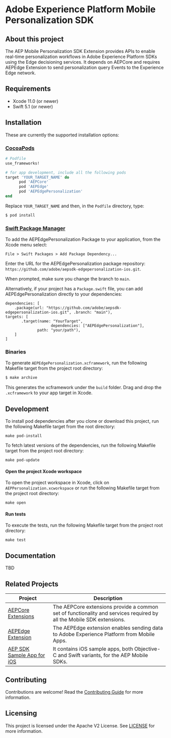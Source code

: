 # Adobe Experience Platform Mobile Personalization SDK

## About this project

The AEP Mobile Personalization SDK Extension provides APIs to enable real-time personalization workflows in Adobe Experience Platform SDKs using the Edge decisioning services. It depends on AEPCore and requires AEPEdge Extension to send personalization query Events to the Experience Edge network.


## Requirements
- Xcode 11.0 (or newer)
- Swift 5.1 (or newer)

## Installation

These are currently the supported installation options:

### [CocoaPods](https://guides.cocoapods.org/using/using-cocoapods.html)

```ruby
# Podfile
use_frameworks!

# for app development, include all the following pods
target 'YOUR_TARGET_NAME' do
      pod 'AEPCore'
      pod 'AEPEdge'
      pod 'AEPEdgePersonalization'
end
```

Replace `YOUR_TARGET_NAME` and then, in the `Podfile` directory, type:

```ruby
$ pod install
```

### [Swift Package Manager](https://github.com/apple/swift-package-manager)

To add the AEPEdgePersonalization Package to your application, from the Xcode menu select:

`File > Swift Packages > Add Package Dependency...`

Enter the URL for the AEPEdgePersonalization package repository: `https://github.com/adobe/aepsdk-edgepersonalization-ios.git`.

When prompted, make sure you change the branch to `main`.

Alternatively, if your project has a `Package.swift` file, you can add AEPEdgePersonalization directly to your dependencies:

```
dependencies: [
    .package(url: "https://github.com/adobe/aepsdk-edgepersonalization-ios.git", .branch: "main"),
targets: [
       .target(name: "YourTarget",
                    dependencies: ["AEPEdgePersonalization"],
              path: "your/path"),
    ]
]
```

### Binaries

To generate `AEPEdgePersonalization.xcframework`, run the following Makefile target from the project root directory:

```ruby
$ make archive
```

This generates the xcframework under the `build` folder. Drag and drop the `.xcframework` to your app target in Xcode.

## Development

To install pod dependencies after you clone or download this project, run the following Makefile target from the root directory:

~~~
make pod-install
~~~

To fetch latest versions of the dependencies, run the following Makefile target from the project root directory:

~~~
make pod-update
~~~

#### Open the project Xcode workspace
To open the project workspace in Xcode, click on `AEPPersonalization.xcworkspace` or run the following Makefile target from the project root directory:

~~~
make open
~~~

#### Run tests

To execute the tests, run the following Makefile target from the project root directory:

~~~
make test
~~~

## Documentation
TBD

## Related Projects

| Project                                                      | Description                                                  |
| ------------------------------------------------------------ | ------------------------------------------------------------ |
| [AEPCore Extensions](https://github.com/adobe/aepsdk-core-ios) | The AEPCore extensions provide a common set of functionality and services required by all the Mobile SDK extensions. |
| [AEPEdge Extension](https://github.com/adobe/aepsdk-edge-ios) | The AEPEdge extension enables sending data to Adobe Experience Platform from Mobile Apps. | 
| [AEP SDK Sample App for iOS](https://github.com/adobe/aepsdk-sample-app-ios) | It contains iOS sample apps, both Objective-C and Swift variants, for the AEP Mobile SDKs. |

## Contributing

Contributions are welcome! Read the [Contributing Guide](./.github/CONTRIBUTING.md) for more information.

## Licensing

This project is licensed under the Apache V2 License. See [LICENSE](LICENSE) for more information.
